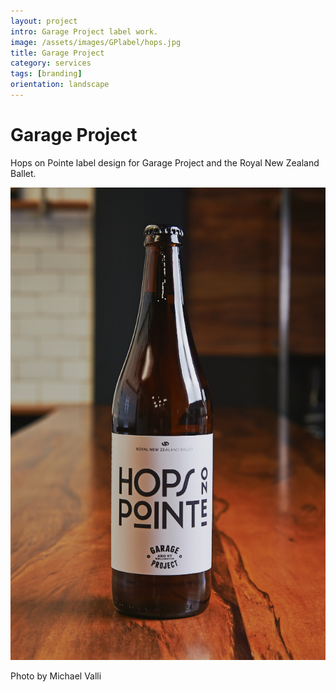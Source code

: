 ```yaml
---
layout: project
intro: Garage Project label work. 
image: /assets/images/GPlabel/hops.jpg
title: Garage Project
category: services
tags: [branding]
orientation: landscape
---
```


# Garage Project

Hops on Pointe label design for Garage Project and the Royal New Zealand Ballet. 

![](/assets/images/GPlabel/hops.jpg)

Photo by Michael Valli